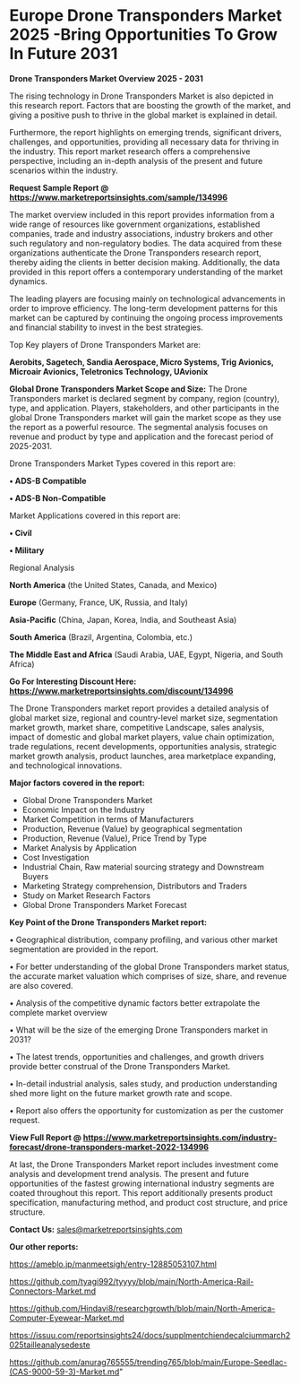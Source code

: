  # Europe Drone Transponders Market 2025 -Bring Opportunities To Grow In Future 2031

<Strong> Drone Transponders Market Overview 2025 - 2031</strong>

The rising technology in Drone Transponders Market is also depicted in this research report. Factors that are boosting the growth of the market, and giving a positive push to thrive in the global market is explained in detail.

Furthermore, the report highlights on emerging trends, significant drivers, challenges, and opportunities, providing all necessary data for thriving in the industry. This report market research offers a comprehensive perspective, including an in-depth analysis of the present and future scenarios within the industry.

<strong>Request Sample Report @ <a href=https://www.marketreportsinsights.com/sample/134996>https://www.marketreportsinsights.com/sample/134996</a></strong>

The market overview included in this report provides information from a wide range of resources like government organizations, established companies, trade and industry associations, industry brokers and other such regulatory and non-regulatory bodies. The data acquired from these organizations authenticate the Drone Transponders research report, thereby aiding the clients in better decision making. Additionally, the data provided in this report offers a contemporary understanding of the market dynamics.

The leading players are focusing mainly on technological advancements in order to improve efficiency. The long-term development patterns for this market can be captured by continuing the ongoing process improvements and financial stability to invest in the best strategies.

Top Key players of Drone Transponders Market are:

<strong>Aerobits, Sagetech, Sandia Aerospace, Micro Systems, Trig Avionics, Microair Avionics, Teletronics Technology, UAvionix</strong>

<strong><b>Global Drone Transponders Market Scope and Size:</b></strong>
The Drone Transponders market is declared segment by company, region (country), type, and application. Players, stakeholders, and other participants in the global Drone Transponders market will gain the market scope as they use the report as a powerful resource. The segmental analysis focuses on revenue and product by type and application and the forecast period of 2025-2031.

Drone Transponders Market Types covered in this report are:

<strong>• ADS-B Compatible

• ADS-B Non-Compatible</strong>

Market Applications covered in this report are:

<strong>• Civil

• Military</strong> 

Regional Analysis

<strong>North America</strong> (the United States, Canada, and Mexico)

<strong>Europe</strong> (Germany, France, UK, Russia, and Italy)

<strong>Asia-Pacific</strong> (China, Japan, Korea, India, and Southeast Asia)

<strong>South America</strong> (Brazil, Argentina, Colombia, etc.)

<strong>The Middle East and Africa</strong> (Saudi Arabia, UAE, Egypt, Nigeria, and South Africa)

<strong>Go For Interesting Discount Here: <a href=https://www.marketreportsinsights.com/discount/134996>https://www.marketreportsinsights.com/discount/134996</a></strong>

The Drone Transponders market report provides a detailed analysis of global market size, regional and country-level market size, segmentation market growth, market share, competitive Landscape, sales analysis, impact of domestic and global market players, value chain optimization, trade regulations, recent developments, opportunities analysis, strategic market growth analysis, product launches, area marketplace expanding, and technological innovations.

<strong><b>Major factors covered in the report:</b></strong>
<ul>
  <li>Global Drone Transponders Market </li>
  <li>Economic Impact on the Industry</li>
  <li>Market Competition in terms of Manufacturers</li>
  <li>Production, Revenue (Value) by geographical segmentation</li>
  <li>Production, Revenue (Value), Price Trend by Type</li>
  <li>Market Analysis by Application</li>
  <li>Cost Investigation</li>
  <li>Industrial Chain, Raw material sourcing strategy and Downstream Buyers</li>
  <li>Marketing Strategy comprehension, Distributors and Traders</li>
  <li>Study on Market Research Factors</li>
  <li>Global Drone Transponders Market Forecast</li>
</ul>

<strong><b>Key Point of the Drone Transponders Market report:</b></strong>

• Geographical distribution, company profiling, and various other market segmentation are provided in the report.

• For better understanding of the global Drone Transponders market status, the accurate market valuation which comprises of size, share, and revenue are also covered.

• Analysis of the competitive dynamic factors better extrapolate the complete market overview

• What will be the size of the emerging Drone Transponders market in 2031?

• The latest trends, opportunities and challenges, and growth drivers provide better construal of the Drone Transponders Market.

• In-detail industrial analysis, sales study, and production understanding shed more light on the future market growth rate and scope.

• Report also offers the opportunity for customization as per the customer request.

<strong><b>View Full Report @ <a href=https://www.marketreportsinsights.com/industry-forecast/drone-transponders-market-2022-134996>https://www.marketreportsinsights.com/industry-forecast/drone-transponders-market-2022-134996</a></b></strong>


At last, the Drone Transponders Market report includes investment come analysis and development trend analysis. The present and future opportunities of the fastest growing international industry segments are coated throughout this report. This report additionally presents product specification, manufacturing method, and product cost structure, and price structure.

<strong>Contact Us:</strong>
sales@marketreportsinsights.com

<strong>Our other reports:</strong>

<a href=https://ameblo.jp/manmeetsigh/entry-12885053107.html>https://ameblo.jp/manmeetsigh/entry-12885053107.html</a>

<a href=https://github.com/tyagi992/tyyyy/blob/main/North-America-Rail-Connectors-Market.md>https://github.com/tyagi992/tyyyy/blob/main/North-America-Rail-Connectors-Market.md</a>

<a href=https://github.com/Hindavi8/researchgrowth/blob/main/North-America-Computer-Eyewear-Market.md>https://github.com/Hindavi8/researchgrowth/blob/main/North-America-Computer-Eyewear-Market.md</a>

<a href=https://issuu.com/reportsinsights24/docs/supplmentchiendecalciummarch2025tailleanalysedeste>https://issuu.com/reportsinsights24/docs/supplmentchiendecalciummarch2025tailleanalysedeste</a>

<a href=https://github.com/anurag765555/trending765/blob/main/Europe-Seedlac-(CAS-9000-59-3)-Market.md>https://github.com/anurag765555/trending765/blob/main/Europe-Seedlac-(CAS-9000-59-3)-Market.md</a>"
